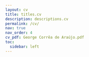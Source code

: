 ```yaml
---
layout: cv
title: titles.cv
description: descriptions.cv
permalink: /cv/
nav: true
nav_order: 4
cv_pdf: George Corrêa de Araújo.pdf
toc:
  sidebar: left
---
```

